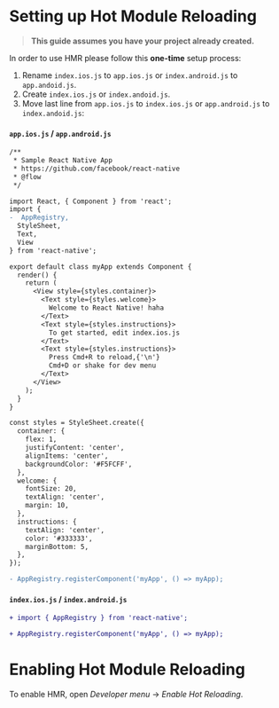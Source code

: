 # Setting up Hot Module Reloading
> __This guide assumes you have your project already created.__

In order to use HMR please follow this __one-time__ setup process:

1. Rename `index.ios.js` to `app.ios.js` or `index.android.js` to `app.andoid.js`.
2. Create `index.ios.js` or `index.andoid.js`.
3. Move last line from `app.ios.js` to `index.ios.js` or `app.android.js` to `index.andoid.js`:
#### `app.ios.js` / `app.android.js`
```diff
/**
 * Sample React Native App
 * https://github.com/facebook/react-native
 * @flow
 */

import React, { Component } from 'react';
import {
-  AppRegistry,
  StyleSheet,
  Text,
  View
} from 'react-native';

export default class myApp extends Component {
  render() {
    return (
      <View style={styles.container}>
        <Text style={styles.welcome}>
          Welcome to React Native! haha
        </Text>
        <Text style={styles.instructions}>
          To get started, edit index.ios.js
        </Text>
        <Text style={styles.instructions}>
          Press Cmd+R to reload,{'\n'}
          Cmd+D or shake for dev menu
        </Text>
      </View>
    );
  }
}

const styles = StyleSheet.create({
  container: {
    flex: 1,
    justifyContent: 'center',
    alignItems: 'center',
    backgroundColor: '#F5FCFF',
  },
  welcome: {
    fontSize: 20,
    textAlign: 'center',
    margin: 10,
  },
  instructions: {
    textAlign: 'center',
    color: '#333333',
    marginBottom: 5,
  },
});

- AppRegistry.registerComponent('myApp', () => myApp);

```

#### `index.ios.js` / `index.android.js`
```diff
+ import { AppRegistry } from 'react-native';

+ AppRegistry.registerComponent('myApp', () => myApp);
```


# Enabling Hot Module Reloading
To enable HMR, open _Developer menu_ -> _Enable Hot Reloading_.
